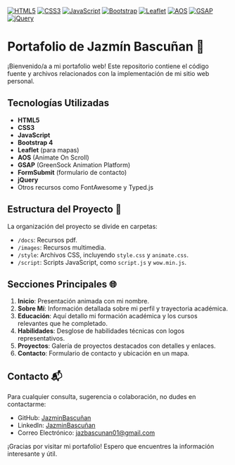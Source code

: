 [![HTML5](https://img.shields.io/badge/HTML5-E34F26?style=flat&logo=html5&logoColor=white)](https://developer.mozilla.org/en-US/docs/Web/Guide/HTML/HTML5)
[![CSS3](https://img.shields.io/badge/CSS3-1572B6?style=flat&logo=css3&logoColor=white)](https://developer.mozilla.org/en-US/docs/Web/CSS)
[![JavaScript](https://img.shields.io/badge/JavaScript-F7DF1E?style=flat&logo=javascript&logoColor=black)](https://developer.mozilla.org/en-US/docs/Web/JavaScript)
[![Bootstrap](https://img.shields.io/badge/Bootstrap-563D7C?style=flat&logo=bootstrap&logoColor=white)](https://getbootstrap.com/)
[![Leaflet](https://img.shields.io/badge/Leaflet-199900?style=flat&logo=leaflet&logoColor=white)](https://leafletjs.com/)
[![AOS](https://img.shields.io/badge/AOS-42b883?style=flat&logo=animsition&logoColor=white)](https://michalsnik.github.io/aos/)
[![GSAP](https://img.shields.io/badge/GSAP-88ce5e?style=flat&logo=greensock&logoColor=white)](https://greensock.com/)
[![jQuery](https://img.shields.io/badge/jQuery-0769AD?style=flat&logo=jquery&logoColor=white)](https://jquery.com/)


# Portafolio de Jazmín Bascuñan 💼

¡Bienvenido/a a mi portafolio web! Este repositorio contiene el código fuente y archivos relacionados con la implementación de mi sitio web personal.

## Tecnologías Utilizadas

- **HTML5**
- **CSS3**
- **JavaScript**
- **Bootstrap 4**
- **Leaflet** (para mapas)
- **AOS** (Animate On Scroll)
- **GSAP** (GreenSock Animation Platform)
- **FormSubmit** (formulario de contacto)
- **jQuery**
- Otros recursos como FontAwesome y Typed.js

## Estructura del Proyecto 📂

La organización del proyecto se divide en carpetas:

- `/docs`: Recursos pdf.
- `/images`: Recursos multimedia.
- `/style`: Archivos CSS, incluyendo `style.css` y `animate.css`.
- `/script`: Scripts JavaScript, como `script.js` y `wow.min.js`.

## Secciones Principales 🌐

1. **Inicio**: Presentación animada con mi nombre.
2. **Sobre Mí**: Información detallada sobre mi perfil y trayectoria académica.
3. **Educación**: Aquí detallo mi formación académica y los cursos relevantes que he completado.
4. **Habilidades**: Desglose de habilidades técnicas con logos representativos.
5. **Proyectos**: Galería de proyectos destacados con detalles y enlaces.
6. **Contacto**: Formulario de contacto y ubicación en un mapa.


## Contacto 📬

Para cualquier consulta, sugerencia o colaboración, no dudes en contactarme:

- GitHub: [JazminBascuñan](https://github.com/jazbascunan01)
- LinkedIn: [JazminBascuñan](https://www.linkedin.com/in/Jazmin-Bascunan/)
- Correo Electrónico: [jazbascunan01@gmail.com](mailto:tu.jazbascunan01@gmail.com)

¡Gracias por visitar mi portafolio! Espero que encuentres la información interesante y útil.
